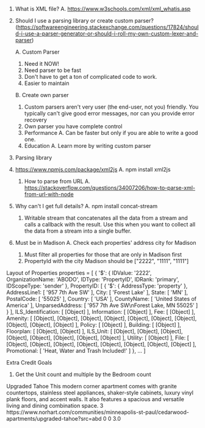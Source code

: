 1. What is XML file?
  A. https://www.w3schools.com/xml/xml_whatis.asp

2. Should I use a parsing library or create custom parser? 
(https://softwareengineering.stackexchange.com/questions/17824/should-i-use-a-parser-generator-or-should-i-roll-my-own-custom-lexer-and-parser)
    
    A. Custom Parser
      1. Need it NOW!
      2. Need parser to be fast
      3. Don't have to get a ton of complicated code to work.
      4. Easier to maintain

    B. Create own parser
      1. Custom parsers aren't very user (the end-user, not you) friendly. You typically can't give good error messages, nor can you provide error recovery
      2. Own parser you have complete control
      3. Performance
        A. Can be faster but only if you are able to write a good one.
      4. Education
        A. Learn more by writing custom parser

3. Parsing library
  1. https://www.npmjs.com/package/xml2js
    A. npm install xml2js
      1. How to parse from URL
        A. https://stackoverflow.com/questions/34007206/how-to-parse-xml-from-url-with-node

  2. Why can't I get full details?
    A. npm install concat-stream
      1.  Writable stream that concatenates all the data from a stream and calls a callback with the result. Use this when you want to collect all the data from a stream into a single buffer.

3. Must be in Madison
  A. Check each properties' address city for Madison
    1. Must filter all properties for those that are only in Madison first
      1. PropertyId with the city Madison should be ["2222", "1111", "1111"]


Layout of Properties
properties = [
  {
    '$': {
      IDValue: '2222',
      OrganizationName: 'ABODO',
      IDType: 'PropertyID',
      IDRank: 'primary',
      IDScopeType: 'sender'
    },
    PropertyID: [
      {
        '$': { AddressType: 'property' },
        AddressLine1: [ '957 7th Ave SW' ],
        City: [ 'Forest Lake' ],
        State: [ 'MN' ],
        PostalCode: [ '55025' ],
        Country: [ 'USA' ],
        CountyName: [ 'United States of America' ],
        UnparsedAddress: [ '957 7th Ave SW\nForest Lake, MN 55025' ]
      }
    ],
    ILS_Identification: [ [Object] ],
    Information: [ [Object] ],
    Fee: [ [Object] ],
    Amenity: [
      [Object], [Object],
      [Object], [Object],
      [Object], [Object],
      [Object], [Object],
      [Object], [Object]
    ],
    Policy: [ [Object] ],
    Building: [ [Object] ],
    Floorplan: [ [Object], [Object] ],
    ILS_Unit: [
      [Object], [Object],
      [Object], [Object],
      [Object], [Object],
      [Object], [Object]
    ],
    Utility: [ [Object] ],
    File: [
      [Object], [Object],
      [Object], [Object],
      [Object], [Object],
      [Object], [Object]
    ],
    Promotional: [ 'Heat, Water and Trash Included!' ]
  },
  ...
]


Extra Credit Goals
  1. Get the Unit count and multiple by the Bedroom count
<Floorplan IDValue="95" OrganizationName="ABODO" IDType="FloorplanID" IDRank="primary" IDScopeType="sender">
<Name>Upgraded Tahoe</Name>
<Comment>This modern corner apartment comes with granite countertops, stainless steel appliances, shaker-style cabinets, luxury vinyl plank floors, and accent walls. It also features a spacious and versatile living and dining combination space.</Comment>
<UnitCount>3</UnitCount>
<FloorplanAvailabilityURL>https://www.norhart.com/communities/minneapolis-st-paul/cedarwood-apartments/upgraded-tahoe?src=abd</FloorplanAvailabilityURL>
<UnitsAvailable>0</UnitsAvailable>
<DisplayedUnitsAvailable>0</DisplayedUnitsAvailable>
<Room RoomType="Bedroom">
<Count>3.0</Count>
<Comment/>
</Room>
